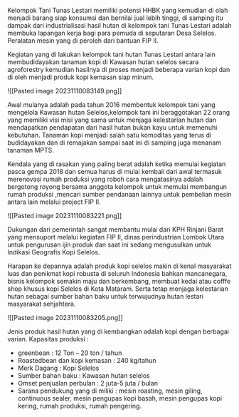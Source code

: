 Kelompok Tani Tunas Lestari memiliki potensi HHBK yang kemudian di olah menjadi barang siap konsumsi dan bernilai jual lebih tinggi, di samping itu dampak dari industrialisasi hasil hutan di kelompok tani Tunas Lestari adalah membuka lapangan kerja bagi para pemuda di seputaran Desa Selelos. Peralatan mesin yang di peroleh dari bantuan FIP II.

Kegiatan yang di lakukan kelompok tani hutan Tunas Lestari antara lain membudidayakan tanaman kopi di Kawasan hutan selelos secara agroforestry kemudian hasilnya di proses menjadi beberapa varian kopi dan di oleh menjadi produk kopi kemasan siap minum.

![[Pasted image 20231110083149.png]]

Awal mulanya adalah pada tahun 2016 membentuk kelompok tani yang mengelola Kawasan hutan Selelos,kelompok tani ini beraggotakan 22 orang yang memiliki visi misi yang sama untuk menjaga kelestarian hutan dan mendapatkan pendapatan dari hasil hutan bukan kayu untuk memenuhi kebutuhan. Tanaman kopi menjadi salah satu komoditas yang terus di budidayakan dan di remajakan sampai saat ini di samping juga menanam tanaman MPTS.

Kendala yang di rasakan yang paling berat adalah ketika memulai kegiatan pasca gempa 2018 dan semua harus di mulai kembali dari awal termasuk merenovasi rumah produksi yang roboh cara mengatasinya adalah bergotong royong bersama anggota kelompok untuk memulai membangun rumah produksi ,mencari sumber pendanaan lainnya untuk pembelian mesin antara lain melalui project FIP II.

![[Pasted image 20231110083221.png]]

Dukungan dari pemerintah sangat membantu mulai dari KPH Rinjani Barat yang mensuport melalui kegiatan FIP II, dinas perindustrian Lombok Utara untuk pengurusan ijin produk dan saat ini sedang mengusulkan untuk Indikasi Geografis Kopi Selelos.

Harapan ke depannya adalah produk kopi selelos makin di kenal masyarakat luas dan penikmat kopi robusta di seluruh Indonesia bahkan mancanegara, bisnis kelompok semakin maju dan berkembang, membuat kedai atau cofffe shop khusus kopi Selelos di Kota Mataram. Serta tetap menjaga kelestarian hutan sebagai sumber bahan baku untuk terwujudnya hutan lestari masyarakat sehjahtera.

![[Pasted image 20231110083205.png]]

Jenis produk hasil hutan yang di kembangkan adalah kopi dengan berbagai varian.
Kapasitas produksi : 
- greenbean : 12 Ton – 20 ton / tahun
- Roastedbean dan kopi kemasan  : 240 kg/tahun 
- Merk Dagang : Kopi Selelos
- Sumber bahan baku : Kawasan hutan selelos
- Omset penjualan perbulan : 2 juta-5 juta / bulan
- Sarana pendukung yang di miliki : mesin roasting, mesin giling, continuous sealer, mesin pengupas kopi basah, mesin pengupas kopi kering, rumah produksi, rumah pengering.
